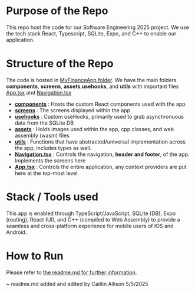 # Purpose of the Repo
This repo host the code for our Software Engineering 2025 project. We use the tech stack React, Typescript, SQLite, Expo, and C++ to enable our application.

# Structure of the Repo
The code is hosted in [MyFinanceApp folder](./MyFinanceApp). We have the main folders **components**, **screens**, **assets**,**usehooks**, and **utils** with important files [App.tsx](https://github.com/caitlin-allison/PersonalFinanceManagementSystem/blob/master/MyFinanceApp/App.tsx) and [Navigation.tsx](https://github.com/caitlin-allison/PersonalFinanceManagementSystem/blob/master/MyFinanceApp/Navigation.tsx)
- [**components**](./MyFinanceApp/components) : Hosts the custom React components used with the app
- [**screens**](./MyFinanceApp/screens) : The screens displayed within the app
- [**usehooks**](./MyFinanceApp/usehooks) : Custom useHooks, primarily used to grab asynchronuous data from the SQLite DB
- [**assets**](./MyFinanceApp/assets) : Holds images used within the app, cpp classes, and web assembly (wasm) files
- [**utils**](./MyFinanceApp/utils) : Functions that have abstracted/universal implementation across the app, includes types as well.
- [**Navigation.tsx**](./MyFinanceApp/Navigation.tsx) : Controls the navigation, __header and footer__, of the app. Implements the screens here
- [**App.tsx**](./MyFinanceApp/App.tsx) : Controls the entire application, any context providers are put here at the top-most level

# Stack / Tools used
This app is enabled through TypeScript/JavaScript, SQLite (DB), Expo (routing), React (UI), and C++ (compiled to Web Assembly) to provide a seamless and cross-platform experience for mobile users of IOS and Android.

# How to Run
Please refer to [the readme.md for further information](./MyFinanceApp/readme.md).

~ readme.md added and edited by Caitlin Allison 5/5/2025
